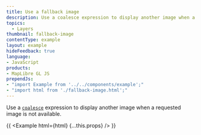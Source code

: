 ```yaml
---
title: Use a fallback image
description: Use a coalesce expression to display another image when a requested image is not available.
topics:
  - Layers
thumbnail: fallback-image
contentType: example
layout: example
hideFeedback: true
language:
- JavaScript
products:
- MapLibre GL JS
prependJs:
- "import Example from '../../components/example';"
- "import html from './fallback-image.html';"
---
```


Use a [`coalesce`](https://maplibre.org/maplibre-gl-style-spec/expressions/#coalesce) expression to display another image when a requested image is not available.

{{ <Example html={html} {...this.props} /> }}

